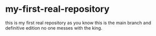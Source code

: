 # my-first-real-repository
this is my first real repository 
as you know this is the main branch and definitive edition no one messes with the king.
